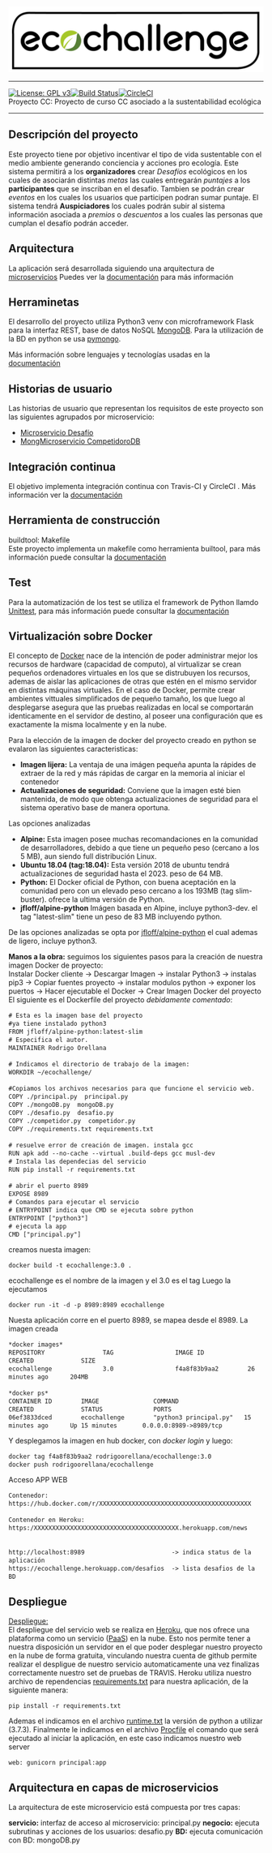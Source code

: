 ![Eco Challenge](docs/images/eco.jpeg "Eco Challenge")
***
[![License: GPL v3](https://img.shields.io/badge/License-GPLv3-blue.svg)](https://www.gnu.org/licenses/gpl-3.0)[![Build Status](https://travis-ci.org/rodrigo-orellana/eco-challenge.svg?branch=master)](https://travis-ci.org/rodrigo-orellana/eco-challenge)[![CircleCI](https://circleci.com/gh/rodrigo-orellana/eco-challenge.svg?style=svg)](https://circleci.com/gh/rodrigo-orellana/eco-challenge)  
Proyecto CC: Proyecto de curso CC asociado a la sustentabilidad ecológica
***
## Descripción del proyecto 
Este proyecto tiene por objetivo incentivar el tipo de vida sustentable con el medio ambiente generando conciencia y acciones pro ecología. Este sistema permitirá a los **organizadores** crear *Desafíos* ecológicos en los cuales de asociarán distintas *metas* las cuales entregarán *puntajes* a los **participantes** que se inscriban en el desafío. Tambien se podrán crear *eventos* en los cuales los usuarios que participen podran sumar puntaje. El sistema tendrá **Auspiciadores** los cuales podrán subir al sistema información asociada a *premios* o *descuentos* a los cuales las personas que cumplan el desafío podrán acceder.

## Arquitectura
La aplicación será desarrollada siguiendo una arquitectura de [microservicios](https://en.wikipedia.org/wiki/Microservices) 
Puedes ver la [documentación](https://github.com/rodrigo-orellana/eco-challenge/blob/master/docs/arquitectura.md) para más información

## Herraminetas
El desarrollo del proyecto utiliza Python3 venv con microframework Flask para la interfaz REST, base de datos NoSQL [MongoDB](https://www.mongodb.com). Para la utilización de la BD en python se usa [pymongo](https://api.mongodb.com/python/current/). 

Más información sobre lenguajes y tecnologías usadas en la [documentación](https://github.com/rodrigo-orellana/eco-challenge/blob/master/docs/herramientas.md)  

## Historias de usuario
Las historias de usuario que representan los requisitos de este proyecto son las siguientes agrupados por microservicio:
* [Microservicio Desafío](https://github.com/rodrigo-orellana/eco-challenge/milestone/7)
* [MongMicroservicio CompetidoroDB](https://github.com/rodrigo-orellana/eco-challenge/milestone/6)

## Integración continua
El objetivo implementa integración continua con Travis-CI y CircleCI . Más información ver la [documentación](https://github.com/rodrigo-orellana/eco-challenge/blob/master/docs/integracion_continua.md)

## Herramienta de construcción
buildtool: Makefile  
Este proyecto implementa un makefile como herramienta builtool, para más información puede consultar la [documentación](https://github.com/rodrigo-orellana/eco-challenge/blob/master/docs/buildtool.md)

## Test 
Para la automatización de los test se utiliza el framework de Python llamdo [Unittest](https://docs.python.org/3/library/unittest.html), para más información puede consultar la [documentación](https://github.com/rodrigo-orellana/eco-challenge/blob/master/docs/test.md)

## Virtualización sobre Docker
El concepto de [Docker](https://www.docker.com/) nace de la intención de poder administrar mejor los recursos de hardware (capacidad de computo), al virtualizar se crean pequeños ordenadores virtuales en los que se  distrubuyen los recursos, ademas de aislar las aplicaciones de otras que estén en el mismo servidor en distintas máquinas virtuales. En el caso de Docker, permite crear ambientes vittuales simplificados de pequeño tamaño, los que luego al desplegarse asegura que las pruebas realizadas en local se comportarán identicamente en el servidor de destino, al poseer una configuración que es exactamente la misma localmente y en la nube.  

Para la elección de la imagen de docker del proyecto creado en python se evalaron las siguientes caracteristicas:  
* **Imagen lijera:** La ventaja de una imágen pequeña apunta la rápides de extraer de la red y más rápidas de cargar en la memoria al iniciar el contenedor  
* **Actualizaciones de seguridad:** Conviene que la imagen esté bien mantenida, de modo que obtenga actualizaciones de seguridad para el sistema operativo base de manera oportuna.   

Las opciones analizadas
* **Alpine:** Esta imagen posee muchas recomandaciones en la comunidad de desarrolladores, debido a que tiene un pequeño peso (cercano a los 5 MB), aun siendo full distribución Linux.  
* **Ubuntu 18.04 (tag:18.04):** Esta versión 2018 de ubuntu tendrá actualizaciones de seguridad hasta el 2023. peso de 64 MB.  
* **Python:** El Docker oficial de Python, con buena aceptación en la comunidad pero con un elevado peso cercano a los 193MB (tag slim-buster). ofrece la ultima versión de Python.
* **jfloff/alpine-python** Imágen basada en Alpine, incluye python3-dev. el tag "latest-slim" tiene un peso de 83 MB incluyendo python.

De las opciones analizadas se opta por [jfloff/alpine-python](https://hub.docker.com/r/jfloff/alpine-python) el cual ademas de ligero, incluye python3.  

**Manos a la obra:** seguimos los siguientes pasos para la creación de nuestra imagen Docker de proyecto:  
Instalar Docker cliente -> Descargar Imagen -> instalar Python3 -> instalas pip3 -> Copiar fuentes proyecto -> instalar modulos python -> exponer los puertos -> Hacer ejecutable el Docker -> Crear Imagen Docker del proyecto
El siguiente es el Dockerfile del proyecto *debidamente comentado*:
~~~
# Esta es la imagen base del proyecto
#ya tiene instalado python3
FROM jfloff/alpine-python:latest-slim
# Especifica el autor.
MAINTAINER Rodrigo Orellana

# Indicamos el directorio de trabajo de la imagen:
WORKDIR ~/ecochallenge/

#Copiamos los archivos necesarios para que funcione el servicio web.
COPY ./principal.py  principal.py
COPY ./mongoDB.py  mongoDB.py
COPY ./desafio.py  desafio.py
COPY ./competidor.py  competidor.py
COPY ./requirements.txt requirements.txt

# resuelve error de creación de imagen. instala gcc
RUN apk add --no-cache --virtual .build-deps gcc musl-dev
# Instala las dependecias del servicio 
RUN pip install -r requirements.txt

# abrir el puerto 8989
EXPOSE 8989
# Comandos para ejecutar el servicio
# ENTRYPOINT indica que CMD se ejecuta sobre python
ENTRYPOINT ["python3"]
# ejecuta la app
CMD ["principal.py"]
~~~
creamos nuesta imagen:
~~~
docker build -t ecochallenge:3.0 .
~~~
ecochallenge es el nombre de la imagen y el 3.0 es el tag
Luego la ejecutamos
~~~
docker run -it -d -p 8989:8989 ecochallenge
~~~
Nuesta aplicación corre en el puerto 8989, se mapea desde el 8989.
La imagen creada
~~~
*docker images*
REPOSITORY                TAG                 IMAGE ID            CREATED             SIZE
ecochallenge              3.0                 f4a8f83b9aa2        26 minutes ago      204MB

*docker ps*
CONTAINER ID        IMAGE               COMMAND                  CREATED             STATUS              PORTS                    
06ef3833dced        ecochallenge        "python3 principal.py"   15 minutes ago      Up 15 minutes       0.0.0.0:8989->8989/tcp   
~~~
Y desplegamos la imagen en hub docker, con *docker login* y luego:
~~~
docker tag f4a8f83b9aa2 rodrigoorellana/ecochallenge:3.0
docker push rodrigoorellana/ecochallenge
~~~
Acceso APP WEB
~~~
Contenedor: https://hub.docker.com/r/XXXXXXXXXXXXXXXXXXXXXXXXXXXXXXXXXXXXXXXXXX

Contenedor en Heroku: https:/XXXXXXXXXXXXXXXXXXXXXXXXXXXXXXXXXXXXXXXX.herokuapp.com/news


http://localhost:8989                        -> indica status de la aplicación
https://ecochallenge.herokuapp.com/desafios  -> lista desafios de la BD
~~~

## Despliegue
[Despliegue:](https://ecochallenge.herokuapp.com/)  
El despliegue del servicio web se realiza en [Heroku](https://www.heroku.com), que nos ofrece una plataforma como un servicio ([PaaS](https://en.wikipedia.org/wiki/Platform_as_a_service)) en la nube. Esto nos permite tener a nuestra disposición un servidor en el que poder desplegar nuestro proyecto en la nube de forma gratuita, vinculando nuestra cuenta de github permite realizar el despligue de nuestro servicio automaticamente una vez finalizas correctamente nuestro set de pruebas de TRAVIS. Heroku utiliza nuestro archivo de rependencias [requirements.txt](https://github.com/rodrigo-orellana/eco-challenge/blob/master/requirements.txt) para nuestra aplicación, de la siguiente manera:  
~~~
pip install -r requirements.txt
~~~
Ademas el indicamos en el archivo [runtime.txt](https://github.com/rodrigo-orellana/eco-challenge/blob/master/runtime.txt) la versión de python a utilizar (3.7.3). Finalmente le indicamos en el archivo [Procfile](https://github.com/rodrigo-orellana/eco-challenge/blob/master/Procfile) el comando que será ejecutado al iniciar la aplicación, en este caso indicamos nuestro web server
 ~~~
 web: gunicorn principal:app
 ~~~

## Arquitectura en capas de microservicios
La arquitectura de este microservicio está compuesta por tres capas:

**servicio:** interfaz de acceso al microservicio: principal.py
**negocio:** ejecuta subrutinas y acciones de los usuarios: desafio.py
**BD:** ejecuta comunicación con BD: mongoDB.py